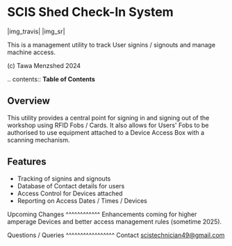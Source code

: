 SCIS Shed Check-In System
===============

|img_travis| |img_sr|

This is a management utility to track User signins / signouts and manage machine access.

(c) Tawa Menzshed 2024

.. contents:: **Table of Contents**

Overview
-------------
This utility provides a central point for signing in and signing out of the workshop using RFID Fobs / Cards.
It also allows for Users' Fobs to be authorised to use equipment attached to a Device Access Box with a scanning mechanism.

Features
-------------
* Tracking of signins and signouts
* Database of Contact details for users
* Access Control for Devices attached
* Reporting on Access Dates / Times / Devices

Upcoming Changes
^^^^^^^^^^^^
Enhancements coming for higher amperage Devices and better access management rules (sometime 2025).

Questions / Queries
^^^^^^^^^^^^^^^^^
Contact scistechnician49@gmail.com
